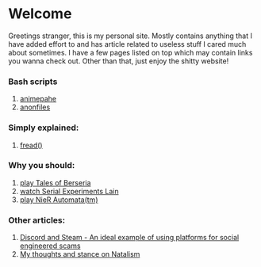 # Welcome

Greetings stranger, this is my personal site. Mostly contains anything that I have added effort to and has article related to useless stuff I cared much about sometimes. I have a few pages listed on top which may contain links you wanna check out. Other than that, just enjoy the shitty website!

</div>

<div class="main">

<h3>Bash scripts</h3>

<ol>
<li>
<a href="./animepahe.bash">
animepahe
</a>
</li>

<li>
<a href="./anonfiles.bash">
anonfiles
</a>
</li>
</ol>

</div>

<p></p>

<div class="main">

<h3>Simply explained:</h3>

<ol>
<li>
<a href="./fread/fread.html">
fread()
</a>
</li>
</ol>

</div>
<p></p>

<div class="main-special">
<h3>Why you should:</h3>
<ol>
<li>
<a href="./tob/tob.html">
play Tales of Berseria
</a>
</li>
<li>
<a href="./sel/sel.html">
watch Serial Experiments Lain
</a>
</li>
<li>
<a href="./nier_automata/nier_automata.html">
play NieR Automata(tm)
</a>
</li>
</ol>
</div>

<p></p>

<div class="main">

<h3>Other articles:</h3>
<ol>
<li>
<a href="./ses/ses.html">Discord and Steam - An ideal example of using platforms for social
engineered scams</a>
</li>
<li>
<a href="./anti-pro-natalism/anti-pro-natalism.html">My thoughts and stance on Natalism</a>
</li>
</ol>
